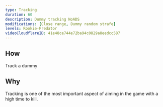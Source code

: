 ```yaml
---
type: Tracking
duration: 60
description: Dummy tracking NoADS
modifications: [Close range, Dummy random strafe]
levels: Rookie-Predator
videoCloudflareID: 41e48ce744e72ba94c0829a8eedcc587
---
```


## How

Track a dummy

## Why

Tracking is one of the most important aspect of aiming in the game with a high time to kill.
